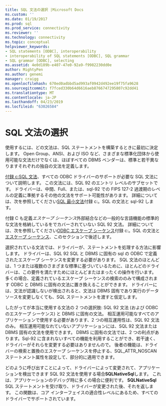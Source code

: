 ```yaml
---
title: SQL 文法の選択 |Microsoft Docs
ms.custom: ''
ms.date: 01/19/2017
ms.prod: sql
ms.prod_service: connectivity
ms.reviewer: ''
ms.technology: connectivity
ms.topic: conceptual
helpviewer_keywords:
- SQL statements [ODBC], interoperability
- interoperability of SQL statements [ODBC], SQL grammar
- SQL grammar [ODBC], selecting
ms.assetid: 4e0d189b-e407-47e0-92a9-f9982230dd0e
author: MightyPen
ms.author: genemi
manager: craigg
ms.openlocfilehash: 670ed0adbbd5ad993af0942d492ee19f75fa9628
ms.sourcegitcommit: f7fced330b64d6616aeb8766747295807c92dd41
ms.translationtype: MT
ms.contentlocale: ja-JP
ms.lasthandoff: 04/23/2019
ms.locfileid: "63026584"
---
```

# <a name="choosing-an-sql-grammar"></a>SQL 文法の選択
使用するには、どの文法は、SQL ステートメントを構築するときに最初に決定します。 Open Group、ANSI、および ISO など、さまざまな標準化団体から使用可能な文法だけでなくは、ほぼすべての DBMS ベンダーは、標準と若干異なりますそれぞれの独自の文法を定義します。  
  
 [付録 c:SQL 文法](../../../odbc/reference/appendixes/appendix-c-sql-grammar.md)、すべての ODBC ドライバーのサポートが必要な SQL 文法について説明します。 この文法には、SQL 92 のエントリ レベルのサブセットです。 ドライバーは、中間、Full、または、sql-92 での FIPS 127-2 過渡期のレベルの定義に準拠するその他の文法をサポート可能性があります。 詳細については、次を参照してください[SQL 最小文法](../../../odbc/reference/appendixes/sql-minimum-grammar.md)付録 c:。SQL の文法と sql-92 します。  
  
 付録 C も定義*エスケープ シーケンス*外部結合などの一般的な言語機能の標準的な文法を格納しているをでカバーされていない SQL 92 文法。 詳細については、次を参照してください[ODBC エスケープ シーケンス](../../../odbc/reference/appendixes/odbc-escape-sequences.md)付録 c:。SQL の文法と[エスケープ シーケンス](../../../odbc/reference/develop-app/escape-sequences.md)、このセクションで後述します。  
  
 選択されている文法では、ドライバーが、ステートメントを処理する方法に影響します。 ドライバーは、SQL 92 SQL と DBMS に固有の sql の ODBC で定義されたエスケープ シーケンスを変更する必要があります。 SQL 文法のほとんどは、1 つまたは複数のさまざまな標準に基づいているために、ほとんどのドライバーは、この要件を満たすためにほとんどまたはまったくの操作を行います。 多くの場合、定義されているエスケープ シーケンスの検索ののみで構成されます ODBC と DBMS に固有の文法に置き換えることができます。 ドライバーには、文法が認識しないが検出されると、文法は DBMS 固有であり実行のデータ ソースを変更しなくても、SQL ステートメントを渡すと仮定します。  
  
 したがってが本当に使用する文法の 2 つの選択肢: SQL 92 文法 (および ODBC のエスケープ シーケンス) と DBMS に固有の文法。 相互運用可能なすべてのアプリケーションで使用する必要があります、2 つの相互運用性は、SQL 92 文法のみ。 相互運用可能なれていないアプリケーションには、SQL 92 文法または DBMS 固有の文法を使用できます。 DBMS に固有の文法では、2 つの利点があります。Sql-92 に含まれないすべての機能を利用することができ、若干速く、ドライバーがそれらを変更する必要はありませんので。 後者の機能は、ドライバーの検索と置換のエスケープ シーケンスを停止する、SQL_ATTR_NOSCAN ステートメント属性を設定して、部分的に適用できます。  
  
 どのように呼び出すことによって、ドライバーによって変更されて、アプリケーションを検出できます SQL 92 文法を使用する場合**SQLNativeSql**します。 これは、アプリケーションのデバッグ時に多くの場合に便利です。 **SQLNativeSql** SQL ステートメントを受け取り、ドライバーが変更された後、それを返します。 この関数は、コア インターフェイスの適合性レベルにあるため、すべてのドライバーでサポートされています。

